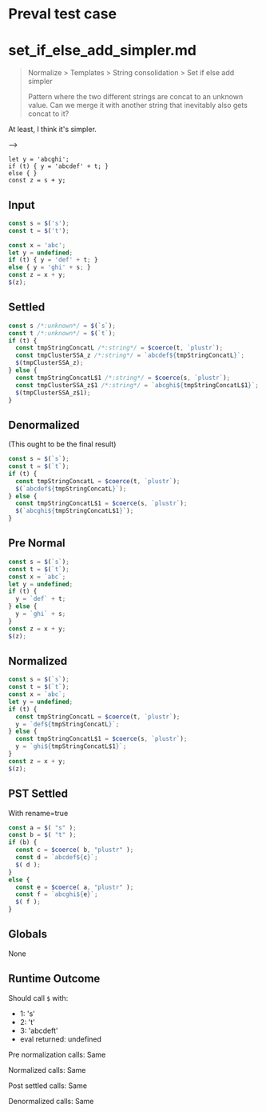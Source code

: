 # Preval test case

# set_if_else_add_simpler.md

> Normalize > Templates > String consolidation > Set if else add simpler
>
> Pattern where the two different strings are concat to an unknown value. Can we merge it with another string that inevitably also gets concat to it?

At least, I think it's simpler.

-->
```
let y = 'abcghi';
if (t) { y = 'abcdef' + t; }
else { }
const z = s + y;
```

## Input

`````js filename=intro
const s = $('s');
const t = $('t');

const x = 'abc'; 
let y = undefined;
if (t) { y = 'def' + t; }
else { y = 'ghi' + s; }
const z = x + y;
$(z);
`````

## Settled


`````js filename=intro
const s /*:unknown*/ = $(`s`);
const t /*:unknown*/ = $(`t`);
if (t) {
  const tmpStringConcatL /*:string*/ = $coerce(t, `plustr`);
  const tmpClusterSSA_z /*:string*/ = `abcdef${tmpStringConcatL}`;
  $(tmpClusterSSA_z);
} else {
  const tmpStringConcatL$1 /*:string*/ = $coerce(s, `plustr`);
  const tmpClusterSSA_z$1 /*:string*/ = `abcghi${tmpStringConcatL$1}`;
  $(tmpClusterSSA_z$1);
}
`````

## Denormalized
(This ought to be the final result)

`````js filename=intro
const s = $(`s`);
const t = $(`t`);
if (t) {
  const tmpStringConcatL = $coerce(t, `plustr`);
  $(`abcdef${tmpStringConcatL}`);
} else {
  const tmpStringConcatL$1 = $coerce(s, `plustr`);
  $(`abcghi${tmpStringConcatL$1}`);
}
`````

## Pre Normal


`````js filename=intro
const s = $(`s`);
const t = $(`t`);
const x = `abc`;
let y = undefined;
if (t) {
  y = `def` + t;
} else {
  y = `ghi` + s;
}
const z = x + y;
$(z);
`````

## Normalized


`````js filename=intro
const s = $(`s`);
const t = $(`t`);
const x = `abc`;
let y = undefined;
if (t) {
  const tmpStringConcatL = $coerce(t, `plustr`);
  y = `def${tmpStringConcatL}`;
} else {
  const tmpStringConcatL$1 = $coerce(s, `plustr`);
  y = `ghi${tmpStringConcatL$1}`;
}
const z = x + y;
$(z);
`````

## PST Settled
With rename=true

`````js filename=intro
const a = $( "s" );
const b = $( "t" );
if (b) {
  const c = $coerce( b, "plustr" );
  const d = `abcdef${c}`;
  $( d );
}
else {
  const e = $coerce( a, "plustr" );
  const f = `abcghi${e}`;
  $( f );
}
`````

## Globals

None

## Runtime Outcome

Should call `$` with:
 - 1: 's'
 - 2: 't'
 - 3: 'abcdeft'
 - eval returned: undefined

Pre normalization calls: Same

Normalized calls: Same

Post settled calls: Same

Denormalized calls: Same
